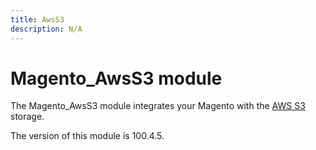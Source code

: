 ```yaml
---
title: AwsS3
description: N/A
---
```


# Magento_AwsS3 module

The Magento_AwsS3 module integrates your Magento with the [AWS S3](https://aws.amazon.com/s3) storage.

<InlineAlert slots="text" />
The version of this module is 100.4.5.
